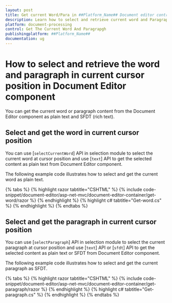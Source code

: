 ```yaml
---
layout: post
title: Get current Word/Para in ##Platform_Name## Document editor control | Syncfusion
description: Learn how to select and retrieve current word and Paragraph from the Syncfusion ##Platform_Name## Document Editor Component
platform: document-processing
control: Get The Current Word And Paragrapgh
publishingplatform: ##Platform_Name##
documentation: ug 
---
```


# How to select and retrieve the word and paragraph in current cursor position in Document Editor component

You can get the current word or paragraph content from the  Document Editor component as plain text and SFDT (rich text).

## Select and get the word in current cursor position

You can use [`selectCurrentWord`] API in selection module to select the current word at cursor position and use [`text`] API to get the selected content as plain text from Document Editor component.

The following example code illustrates how to select and get the current word as plain text.


{% tabs %}
{% highlight razor tabtitle="CSHTML" %}
{% include code-snippet/document-editor/asp-net-mvc/document-editor-container/get-word/razor %}
{% endhighlight %}
{% highlight c# tabtitle="Get-word.cs" %}
{% endhighlight %}
{% endtabs %}

## Select and get the paragraph in current cursor position

You can use [`selectParagraph`] API in selection module to select the current paragraph at cursor position and use [`text`] API or [`sfdt`] API to get the selected content as plain text or SFDT from Document Editor component.

The following example code illustrates how to select and get the current paragraph as SFDT.


{% tabs %}
{% highlight razor tabtitle="CSHTML" %}
{% include code-snippet/document-editor/asp-net-mvc/document-editor-container/get-paragraph/razor %}
{% endhighlight %}
{% highlight c# tabtitle="Get-paragraph.cs" %}
{% endhighlight %}
{% endtabs %}